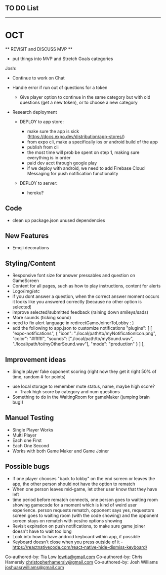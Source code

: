 ## TO DO List
***************************
# OCT

** REVISIT and DISCUSS MVP **
- put things into MVP and Stretch Goals categories

Josh:  
- Continue to work on Chat
- Handle error if run out of questions for a token
  - Give player option to continue in the same category but with old questions (get a new token), or to choose a new category


- Research deployment 
  - DEPLOY to app store:
    - make sure the app is sick (https://docs.expo.dev/distribution/app-stores/)
    - from expo cli, make a specifically ios or android build of the app
    - publish from cli
    - the most time will prob be spent on step 1, making sure everything is in order
    - paid dev acct through google play
    - if we deploy with android, we need to add Firebase Cloud Messaging for push notification functionality

  - DEPLOY to server:
    - heroku?


## Code
- clean up package.json unused dependencies

## New Features
* Emoji decorations 

## Styling/Content
- Responsive font size for answer pressables and question on GameScreen
- Content for all pages, such as how to play instructions, content for alerts
- Logo/img/etc
- if you dont answer a question, when the correct answer moment occurs it looks like you answered correctly (because no other option is selected)
- improve selected/submitted feedback (raining down smileys/sads)
- More sounds (ticking sound)
- need to fix alert language in redirectGameJoinerToLobby   : )
- add the following to app.json to customize notifications
    "plugins": [
      [
        "expo-notifications",
        {
          "icon": "./local/path/to/myNotificationIcon.png",
          "color": "#ffffff",
          "sounds": ["./local/path/to/mySound.wav", "./local/path/to/myOtherSound.wav"],
          "mode": "production"
        }
      ]
    ],

## Improvement ideas
* Single player fake opponent scoring (right now they get it right 50% of time, random # for points)
- use local storage to remember mute status, name, maybe high score? 
  - Track high score by category and num questions
- Something to do in the WaitingRoom for gameMaker (jumping brain bug!)


## Manuel Testing
- Single Player Works
- Multi Player
- Each one First
- Each One Second
- Works with both Game Maker and Game Joiner 

## Possible bugs
- If one player chooses "back to lobby" on the end screen or leaves the app, the other person should not have the option to rematch
- When one person leaves mid-game, let other user know that they have left
- time period before rematch connects, one person goes to waiting room showing gamecode for a moment which is kind of weird user experience. person requests rematch, opponent says yes, requestors screen goes to waiting room (with the code showing) and the opponent screen stays on rematch with yes/no options showing
- Revisit expiration on push notifications, to make sure game joiner doesn't have to wait too long
- Look into how to have android keyboard within app, if possible
- Keyboard doesn't close when you press outside of it - https://reactnativecode.com/react-native-hide-dismiss-keyboard/








Co-authored-by: Tia Low <lowtia@gmail.com>
Co-authored-by: Chris Hamersly <christopherhamersly@gmail.com>
Co-authored-by: Josh Williams <joshuasrwilliams@gmail.com>
